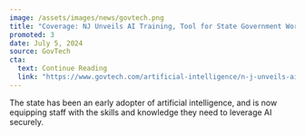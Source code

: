 ```yaml
---
image: /assets/images/news/govtech.png
title: "Coverage: NJ Unveils AI Training, Tool for State Government Workers"
promoted: 3
date: July 5, 2024
source: GovTech
cta:
  text: Continue Reading
  link: "https://www.govtech.com/artificial-intelligence/n-j-unveils-ai-training-tool-for-state-government-workers"
---
```


The state has been an early adopter of artificial intelligence, and is now equipping staff with the skills and knowledge they need to leverage AI securely.
